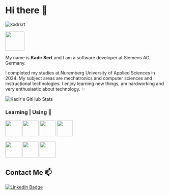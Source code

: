 # Hi there 👋

<p align="left"> <img src="https://komarev.com/ghpvc/?username=kxdrsrt&label=Profile%20views&color=0e75b6&style=flat" alt="kxdrsrt" /> </p>

<code><a href="https://siemens.com/" target="_blank"><img height="60" src="https://www.vectorlogo.zone/logos/siemens/siemens-ar21.svg"></a></code>

My name is **Kadir Sert** and I am a software developer at Siemens AG, Germany.

I completed my studies at Nuremberg University of Applied Sciences in 2024. My subject areas are mechatronics and computer sciences and instructional technologies. I enjoy learning new things, am hardworking and very enthusiastic about technology. ✨

![Kadir's GitHub Stats](https://github-readme-stats.vercel.app/api?username=kxdrsrt&show_icons=true)


### Learning | Using 🧠

<code><a href="https://www.python.org/" target="_blank"><img height="50" src="https://www.vectorlogo.zone/logos/python/python-ar21.svg"></a></code>
<code><a href="https://www.gnu.org/software/gnu-c-manual/gnu-c-manual.html" target="_blank"><img height="50" src="https://cdn.worldvectorlogo.com/logos/c-1.svg"></a></code>
<code><a href="https://www.arduino.cc/" target="_blank"><img height="50" src="https://www.vectorlogo.zone/logos/arduino/arduino-ar21.svg"></a></code>
<code><a href="ahk.org" target="_blank"><img height="50" src="https://www.autohotkey.com/static/ahk_logo_no_text.svg"></a></code>

<code><a href="https://code.visualstudio.com" target="_blank"><img height="50" src="https://www.vectorlogo.zone/logos/visualstudio_code/visualstudio_code-ar21.svg"></a></code>
<code><a href="https://tr.wordpress.org/" target="_blank"><img height="50" src="https://www.vectorlogo.zone/logos/wordpress/wordpress-ar21.svg"></a></code>
<code><a href="https://www.autohotkey.com/" target="_blank"><img height="50" src="https://www.vectorlogo.zone/logos/git-scm/git-scm-ar21.svg"></a></code>

## Contact Me 📫

[![Linkedin Badge](https://img.shields.io/twitter/url?color=lightblue&label=kadir-sert&logo=linkedin&logoColor=lightblue&style=for-the-badge&url=https%3A%2F%2Fwww.linkedin.com%2Fin%2Fkxdrsrt)](https://www.linkedin.com/in/kadir-sert/)

